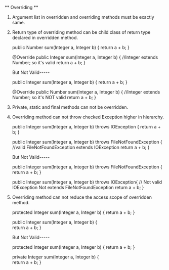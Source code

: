 ** Overriding **
1. Argument list in overridden and overriding methods must be exactly same.
2. Return type of overriding method can be child class of return type declared in overridden method.

	public Number sum(Integer a, Integer b) {
        return a + b;
    }

    @Override
    public Integer sum(Integer a, Integer b) {      //Integer extends Number; so it's valid
        return a + b;
    }

    But Not Valid-----

    public Integer sum(Integer a, Integer b) {
        return a + b;
    }

    @Override
    public Number sum(Integer a, Integer b) {      //Integer extends Number; so it's NOT valid
        return a + b;
    }

3. Private, static and final methods can not be overridden.
4. Overriding method can not throw checked Exception higher in hierarchy.

	public Integer sum(Integer a, Integer b) throws IOException  {
        return a + b;
    }

    public Integer sum(Integer a, Integer b) throws FileNotFoundException { //valid FileNotFoundException extends IOException
        return a + b;
    }

    But Not Valid-----

    public Integer sum(Integer a, Integer b) throws FileNotFoundException  {
        return a + b;
    }

    public Integer sum(Integer a, Integer b) throws  IOException{ // Not valid IOException Not extends FileNotFoundException
        return a + b;
    }

5. Overriding method can not reduce the access scope of overridden method.

	protected Integer sum(Integer a, Integer b) {
        return a + b;
    }

    public Integer sum(Integer a, Integer b)  {   
        return a + b;
    }

    But Not Valid-----

    protected Integer sum(Integer a, Integer b) {
        return a + b;
    }

    private Integer sum(Integer a, Integer b)  {   
        return a + b;
    }